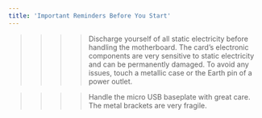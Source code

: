```yaml
---
title: 'Important Reminders Before You Start'
---
```


>>>> Discharge yourself of all static electricity before handling the motherboard. The card’s electronic components are very sensitive to static electricity and can be permanently damaged. To avoid any issues, touch a metallic case or the Earth pin of a power outlet.



>>>> Handle the micro USB baseplate with great care. The metal brackets are very fragile.




